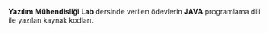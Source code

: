 **Yazılım Mühendisliği Lab** dersinde verilen ödevlerin **JAVA** programlama dili
ile yazılan kaynak kodları.
